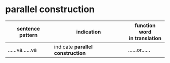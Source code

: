 # parallel construction

|sentence pattern|indication|function word<br>in translation|
|-|-|-|
|……vā……vā|indicate **parallel construction**|……or……|
